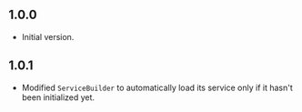 ## 1.0.0
- Initial version.

## 1.0.1
- Modified `ServiceBuilder` to automatically load its service only if it hasn't been initialized yet.
